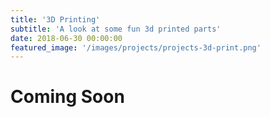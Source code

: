 ```yaml
---
title: '3D Printing'
subtitle: 'A look at some fun 3d printed parts'
date: 2018-06-30 00:00:00
featured_image: '/images/projects/projects-3d-print.png'
---
```


# Coming Soon